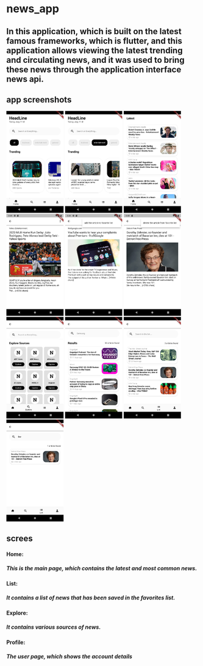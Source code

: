 # news_app

## In this application, which is built on the latest famous frameworks, which is flutter, and this application allows viewing the latest trending and circulating news, and it was used to bring these news through the application interface news api.

## app screenshots

<img src="https://github.com/TurkyAlammar/flutter_news_app/blob/main/screenshots/home_screen.png" width="150"/> 
<img src="https://github.com/TurkyAlammar/flutter_news_app/blob/main/screenshots/home_screen2.png" width="150"/> 
<img src="https://github.com/TurkyAlammar/flutter_news_app/blob/main/screenshots/home_screen3.png" width="150"/> 
<img src="https://github.com/TurkyAlammar/flutter_news_app/blob/main/screenshots/atrical_screen.png" width="150"/> 
<img src="https://github.com/TurkyAlammar/flutter_news_app/blob/main/screenshots/atrical_screen2.png" width="150"/> 
<img src="https://github.com/TurkyAlammar/flutter_news_app/blob/main/screenshots/atrical_screen3.png" width="150"/> 
<img src="https://github.com/TurkyAlammar/flutter_news_app/blob/main/screenshots/explore_screen.png" width="150"/> 
<img src="https://github.com/TurkyAlammar/flutter_news_app/blob/main/screenshots/search_result.png" width="150"/> 
<img src="https://github.com/TurkyAlammar/flutter_news_app/blob/main/screenshots/favorite_list_screen.png" width="150"/> 
<img src="https://github.com/TurkyAlammar/flutter_news_app/blob/main/screenshots/favorite_list_screen2.png" width="150"/> 


## screes

#### Home:
##### This is the main page, which contains the latest and most common news.

#### List:
##### It contains a list of news that has been saved in the favorites list.

#### Explore:
##### It contains various sources of news.


#### Profile:
##### The user page, which shows the account details

